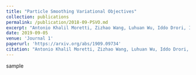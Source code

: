 ```yaml
---
title: "Particle Smoothing Variational Objectives"
collection: publications
permalink: /publication/2018-09-PSVO.md
excerpt: "Antonio Khalil Moretti, Zizhao Wang, Luhuan Wu, Iddo Drori, Itsik Peer<br/>In submission to AAAI 2020"
date: 2019-09-05
venue: 'Journal 1'
paperurl: 'https://arxiv.org/abs/1909.09734'
citation: "Antonio Khalil Moretti, Zizhao Wang, Luhuan Wu, Iddo Drori, Itsik Peer."
---
```

sample
